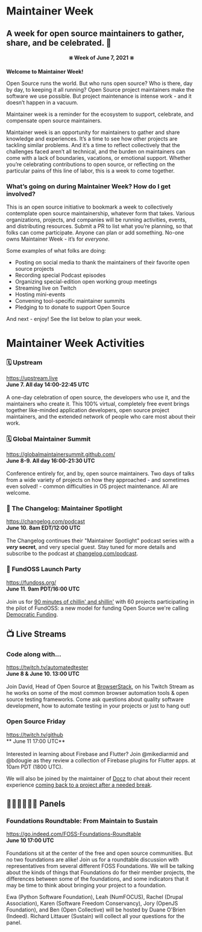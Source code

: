 # Maintainer Week

## A week for open source maintainers to gather, share, and be celebrated. 🥳

**<p align="center"> ❇️ Week of June 7, 2021 ❇️ </p>**

**Welcome to Maintainer Week!**

Open Source runs the world. But who runs open source? Who is there, day by day, to keeping it all running? Open Source project maintainers make the software we use possible. But project maintenance is intense work - and it doesn’t happen in a vacuum.

Maintainer week is a reminder for the ecosystem to support, celebrate, and compensate open source maintainers.

Maintainer week is an opportunity for maintainers to gather and share knowledge and experiences. It’s a time to see how other projects are tackling similar problems. And it’s a time to reflect collectively that the challenges faced aren’t all technical, and the burden on maintainers can come with a lack of boundaries, vacations, or emotional support. Whether you’re celebrating contributions to open source, or reflecting on the particular pains of this line of labor, this is a week to come together.

### What’s going on during Maintainer Week? How do I get involved?

This is an open source initiative to bookmark a week to collectively contemplate open source maintainership, whatever form that takes. Various organizations, projects, and companies will be running activities, events, and distributing resources. Submit a PR to list what you’re planning, so that folks can come participate. Anyone can plan or add something. No-one owns Maintainer Week - it’s for _everyone_.

Some examples of what folks are doing:
- Posting on social media to thank the maintainers of their favorite open source projects
- Recording special Podcast episodes
- Organizing special-edition open working group meetings
- Streaming live on Twitch
- Hosting mini-events
- Convening tool-specific maintainer summits
- Pledging to to donate to support Open Source

And next - enjoy! See the list below to plan your week.

# Maintainer Week Activities

### 🗓 Upstream
https://upstream.live <br/>
**June 7. All day 14:00-22:45 UTC** <br/><br/>
A one-day celebration of open source, the developers who use it, and the maintainers who create it.
This 100% virtual, completely free event brings together like-minded application developers, open source project maintainers, and the extended network of people who care most about their work.

### 🗓 Global Maintainer Summit
https://globalmaintainersummit.github.com/ <br/>
**June 8-9. All day 16:00-21:30 UTC** <br/><br/>
Conference entirely for, and by, open source maintainers. Two days of talks from a wide variety of projects on how they approached - and sometimes even solved! - common difficulties in OS project maintenance. All are welcome.

### 🎤 The Changelog: Maintainer Spotlight
https://changelog.com/podcast <br/>
**June 10. 8am EDT/12:00 UTC** <br/><br/>
The Changelog continues their "Maintainer Spotlight" podcast series with a **_very_ secret**, and very special guest. Stay tuned for more details and subscribe to the podcast at [changelog.com/podcast](https://changelog.com/podcast).

### 🎉 FundOSS Launch Party
https://fundoss.org/ <br/>
**June 11. 9am PDT/16:00 UTC** <br/><br/>
Join us for [90 minutes of chillin' and shillin'](https://zoom.us/j/96351835746?pwd=LzdiLytndlQ0ZHFGTzR4enlDMTRuUT09
) with 60 projects participating in the pilot of FundOSS: a new model for funding Open Source we're calling [Democratic Funding](https://fundoss.org/blog/get-ready/).

## 📺 Live Streams

### Code along with...
https://twitch.tv/automatedtester <br/>
**June 8 & June 10. 13:00 UTC** <br/><br/>
Join David, Head of Open Source at [BrowserStack](https://www.browserstack.com), on his Twitch Stream as he works on some of the most common
browser automation tools & open source testing frameworks. Come ask questions about quality software development, how to automate testing in your projects or
just to hang out!

### Open Source Friday
https://twitch.tv/github <br/>
** June 11 17:00 UTC** <br/><br/>
Interested in learning about Firebase and Flutter? Join @mikediarmid
and @bdougie as they review a collection of Firebase plugins for Flutter apps. at 10am PDT (1800 UTC).

We will also be joined by the maintainer of [Docz](https://github.com/pedronauck/docz) to chat about their recent experience [coming back to a project after a needed break](https://github.com/pedronauck/docz/issues/1634). 

## 👩‍🏫🧑‍🏫👨‍🏫 Panels

### Foundations Roundtable: From Maintain to Sustain
https://go.indeed.com/FOSS-Foundations-Roundtable <br/>
**June 10 17:00 UTC** <br/><br/>
Foundations sit at the center of the free and open source communities. But no two foundations are alike! Join us for a roundtable discussion with representatives from several different FOSS Foundations. We will be talking about the kinds of things that Foundations do for their member projects, the differences between some of the foundations, and some indicators that it may be time to think about bringing your project to a foundation.

Ewa (Python Software Foundation), Leah (NumFOCUS), Rachel (Drupal Association), Karen (Software Freedom Conservancy), Jory (OpenJS Foundation), and Ben (Open Collective) will be hosted by Duane O'Brien (Indeed). Richard Littauer (Sustain) will collect all your questions for the panel.
